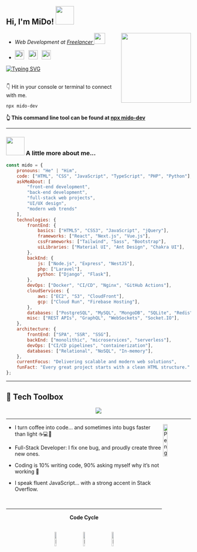 <h2> Hi, I'm MiDo! <img src="https://i.gifer.com/5UKF.gif" width="50"></h2> 
<img align='right' src="https://media.giphy.com/media/M9gbBd9nbDrOTu1Mqx/giphy.gif" width="190">

- <p><em>Web Development at <a href="#">Freelancer </a><img src="https://media.giphy.com/media/WUlplcMpOCEmTGBtBW/giphy.gif" width="30"> 
</em></p>

- [<img width="25" height="25" alt="image" src="https://github.com/user-attachments/assets/12213a54-1361-4c2a-a2fc-282effa632d2" />](#)
&nbsp; [<img width="25" height="25" alt="image" src="https://github.com/user-attachments/assets/ca3e7fd5-709d-4f22-8841-564fd806e4ee" />](#)
&nbsp; [<img width="25" height="25" alt="image" src="https://github.com/user-attachments/assets/3005c1be-5a53-418b-8302-431cecf6b2d0" />](#)

[![Typing SVG](https://readme-typing-svg.herokuapp.com?font=Fira+Code&size=22&duration=3000&pause=1000&color=00FFAA&multiline=true&width=590&height=150&lines=💻+Full-Stack+Developer+%7C+4%2B+Years+of+Experience;🚀+Passionate+about+React,+Node.js;✨+Creating+scalable+%26+user-focused+solutions;🤝+Open+to+collaboration+%26+innovation)](https://git.io/typing-svg)

<br>
👇 Hit in your console or terminal to connect with me.

```bash
npx mido-dev
```

**👆 This command line tool can be found at [npx mido-dev](#)**

<hr></hr>

### <img src="https://media.giphy.com/media/VgCDAzcKvsR6OM0uWg/giphy.gif" width="50"> A little more about me...  

```javascript
const mido = {
    pronouns: "He" | "Him",
    code: ["HTML", "CSS", "JavaScript", "TypeScript", "PHP", "Python"],
    askMeAbout: [
        "front-end development",
        "back-end development",
        "full-stack web projects",
        "UI/UX design",
        "modern web trends"
    ],
    technologies: {
        frontEnd: {
            basics: ["HTML5", "CSS3", "JavaScript", "jQuery"],
            frameworks: ["React", "Next.js", "Vue.js"],
            cssFrameworks: ["Tailwind", "Sass", "Bootstrap"],
            uiLibraries: ["Material UI", "Ant Design", "Chakra UI"],
        },
        backEnd: {
            js: ["Node.js", "Express", "NestJS"],
            php: ["Laravel"],
            python: ["Django", "Flask"],
        },
        devOps: ["Docker", "CI/CD", "Nginx", "GitHub Actions"],
        cloudServices: {
            aws: ["EC2", "S3", "CloudFront"],
            gcp: ["Cloud Run", "Firebase Hosting"],
        },
        databases: ["PostgreSQL", "MySQL", "MongoDB", "SQLite", "Redis"],
        misc: ["REST APIs", "GraphQL", "WebSockets", "Socket.IO"],
    },
    architecture: {
        frontEnd: ["SPA", "SSR", "SSG"],
        backEnd: ["monolithic", "microservices", "serverless"],
        devOps: ["CI/CD pipelines", "containerization"],
        databases: ["Relational", "NoSQL", "In-memory"],
    },
    currentFocus: "Delivering scalable and modern web solutions",
    funFact: "Every great project starts with a clean HTML structure."
};

```

<hr></hr>

## 🧰 Tech Toolbox

<p align="center">
  <img src="https://skillicons.dev/icons?i=cpp,java,python,vscode,github,figma,git,bash" />
</p>

<hr></hr>
<img align="right" src="https://raw.githubusercontent.com/Tarikul-Islam-Anik/Animated-Fluent-Emojis/master/Emojis/Animals/Penguin.png" alt="Penguin" width="15%" />

- I turn coffee into code... and sometimes into bugs faster than light ☕💻🐞

- Full-Stack Developer: I fix one bug, and proudly create three new ones.

- Coding is 10% writing code, 90% asking myself why it’s not working 🤯

- I speak fluent JavaScript... with a strong accent in Stack Overflow.
<br>

<div align="center" >

<hr></hr>

**Code Cycle**

<br>

<img src="https://raw.githubusercontent.com/Tarikul-Islam-Anik/Animated-Fluent-Emojis/master/Emojis/Smilies/Face%20with%20Spiral%20Eyes.png" width="10%" alt="Broken system!"/>
&nbsp;&nbsp;&nbsp;&nbsp;&nbsp;
<img src="https://raw.githubusercontent.com/Tarikul-Islam-Anik/Animated-Fluent-Emojis/master/Emojis/Smilies/Relieved%20Face.png" width="10%" alt="It's working!"/>
&nbsp;&nbsp;&nbsp;&nbsp;&nbsp;
<img src="https://raw.githubusercontent.com/Tarikul-Islam-Anik/Animated-Fluent-Emojis/master/Emojis/Smilies/Astonished%20Face.png" width="10%" alt="It's working but you don't know how!"/><br>

</div>

